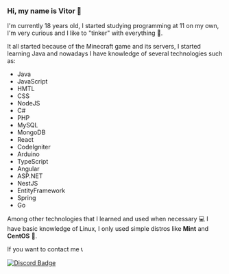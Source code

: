 ### Hi, my name is Vitor 👻

I'm currently 18 years old, I started studying programming at 11 on my own, I'm very curious and I like to "tinker" with everything 🐶.

It all started because of the Minecraft game and its servers, I started learning Java and nowadays I have knowledge of several technologies such as:

- Java
- JavaScript
- HMTL
- CSS
- NodeJS
- C#
- PHP
- MySQL
- MongoDB
- React
- CodeIgniter
- Arduino
- TypeScript
- Angular
- ASP.NET
- NestJS
- EntityFramework
- Spring
- Go

Among other technologies that I learned and used when necessary 💻 I have basic knowledge of Linux, I only used simple distros like **Mint** and **CentOS** 🐧.

If you want to contact me 📞

[![Discord Badge](https://img.shields.io/badge/Discord-%237289DA.svg?style=for-the-badge&logo=discord&logoColor=white)](https://discord.com/users/294204654185873408)
